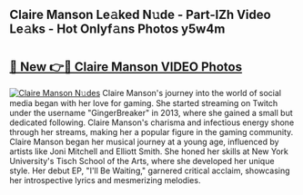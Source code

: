 ## Claire Manson Le𝚊ked N𝚞de - Part-lZh Video Le𝚊ks - Hot Onlyf𝚊ns Photos y5w4m

# <h2><a href="http://ac43177.deff.icu/?id=Claire+Manson">🔗 New 👉🔴 Claire Manson VIDEO Photos</a></h2>

[![Claire Manson N𝚞des](https://i.imgur.com/rIISA9y.gif)](http://ac43177.deff.icu/?id=Claire+Manson)
Claire Manson's journey into the world of social media began with her love for gaming. She started streaming on Twitch under the username "GingerBreaker" in 2013, where she gained a small but dedicated following. Claire Manson's charisma and infectious energy shone through her streams, making her a popular figure in the gaming community. Claire Manson began her musical journey at a young age, influenced by artists like Joni Mitchell and Elliott Smith. She honed her skills at New York University's Tisch School of the Arts, where she developed her unique style. Her debut EP, "I'll Be Waiting," garnered critical acclaim, showcasing her introspective lyrics and mesmerizing melodies.
